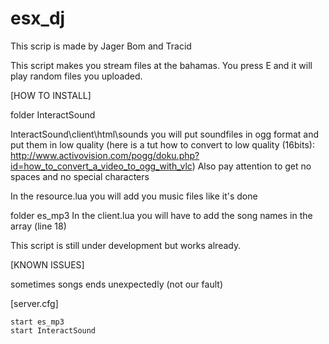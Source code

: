# esx_dj

This scrip is made by Jager Bom and Tracid

This script makes you stream files at the bahamas. You press E and it will play random files you uploaded.


[HOW TO INSTALL]

folder InteractSound

InteractSound\client\html\sounds 
you will put soundfiles in ogg format and put them in low quality (here is a tut how to convert to low quality (16bits): http://www.activovision.com/pogg/doku.php?id=how_to_convert_a_video_to_ogg_with_vlc)
Also pay attention to get no spaces and no special characters


In the resource.lua you will add you music files like it's done

folder es_mp3
In the client.lua you will have to add the song names in the array (line 18)


This script is still under development but works already.



[KNOWN ISSUES]

sometimes songs ends unexpectedly (not our fault)


[server.cfg]

```
start es_mp3
start InteractSound
```
